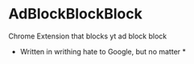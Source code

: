 # AdBlockBlockBlock
Chrome Extension that blocks yt ad block block
* Written in writhing hate to Google, but no matter *
